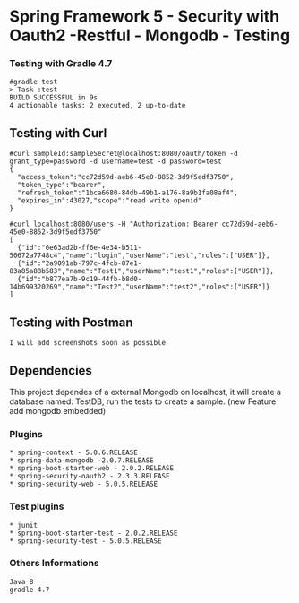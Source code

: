 # Spring Framework 5 - Security with Oauth2 -Restful - Mongodb - Testing
### Testing with Gradle 4.7
```
#gradle test
> Task :test
BUILD SUCCESSFUL in 9s
4 actionable tasks: 2 executed, 2 up-to-date
```
## Testing with Curl
```
#curl sampleId:sampleSecret@localhost:8080/oauth/token -d grant_type=password -d username=test -d password=test
{
  "access_token":"cc72d59d-aeb6-45e0-8852-3d9f5edf3750",
  "token_type":"bearer",
  "refresh_token":"1bca6680-84db-49b1-a176-8a9b1fa08af4",
  "expires_in":43027,"scope":"read write openid"
}

#curl localhost:8080/users -H "Authorization: Bearer cc72d59d-aeb6-45e0-8852-3d9f5edf3750"
[
  {"id":"6e63ad2b-ff6e-4e34-b511-50672a7748c4","name":"login","userName":"test","roles":["USER"]},
  {"id":"2a9091ab-797c-4fcb-87e1-83a85a88b583","name":"Test1","userName":"test1","roles":["USER"]},
  {"id":"b877ea7b-9c19-44fb-b8d0-14b699320269","name":"Test2","userName":"test2","roles":["USER"]}
]
```
## Testing with Postman
```
I will add screenshots soon as possible
```
## Dependencies
This project dependes of a external Mongodb on localhost, it will create a database named: TestDB, run the tests to create a sample. (new Feature add mongodb embedded)
### Plugins
```
* spring-context - 5.0.6.RELEASE
* spring-data-mongodb -2.0.7.RELEASE
* spring-boot-starter-web - 2.0.2.RELEASE
* spring-security-oauth2 - 2.3.3.RELEASE
* spring-security-web - 5.0.5.RELEASE
```
### Test plugins
```
* junit
* spring-boot-starter-test - 2.0.2.RELEASE
* spring-security-test - 5.0.5.RELEASE
```
### Others Informations
```
Java 8
gradle 4.7
```
